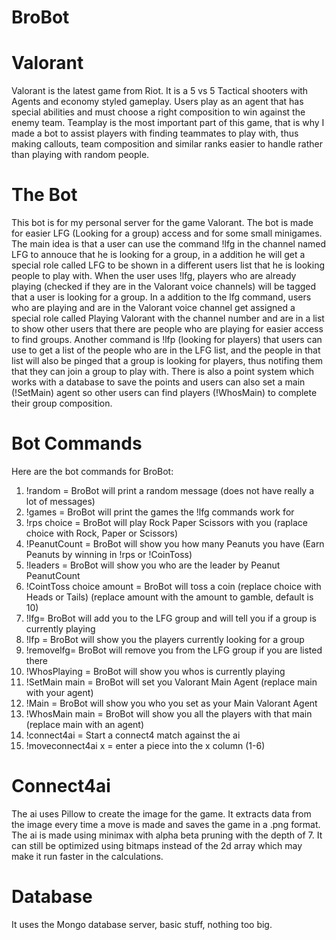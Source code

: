 # BroBot

# Valorant
Valorant is the latest game from Riot. It is a 5 vs 5 Tactical shooters with Agents and economy styled gameplay. Users play as an agent that has special abilities
and must choose a right composition to win against the enemy team. Teamplay is the most important part of this game, that is why I made a bot to assist players
with finding teammates to play with, thus making callouts, team composition and similar ranks easier to handle rather than playing with random people.

# The Bot
This bot is for my personal server for the game Valorant.
The bot is made for easier LFG (Looking for a group) access and for some small minigames.
The main idea is that a user can use the command !lfg in the channel named LFG to annouce that he is looking for a group, in a addition he will get a special
role called LFG to be shown in a different users list that he is looking people to play with. When the user uses !lfg, players who are already playing (checked if they
are in the Valorant voice channels) will be tagged that a user is looking for a group.
In a addition to the lfg command, users who are playing and are in the Valorant voice channel get assigned a special role called Playing Valorant with the channel number 
and are in a list to show other users that there are people who are playing for easier access to find groups.
Another command is !lfp (looking for players) that users can use to get a list of the people who are in the LFG list, and the people in that list will also be pinged 
that a group is looking for players, thus notifing them that they can join a group to play with.
There is also a point system which works with a database to save the points and users can also set a main (!SetMain) agent so other users can find players (!WhosMain)
to complete their group composition.

# Bot Commands
Here are the bot commands for BroBot:
1. !random = BroBot will print a random message (does not have really a lot of messages)
2. !games = BroBot will print the games the !lfg commands work for
3. !rps choice = BroBot will play Rock Paper Scissors with you (raplace choice with Rock, Paper or Scissors)
4. !PeanutCount = BroBot will show you how many Peanuts you have (Earn Peanuts by winning in !rps or !CoinToss)
5. !leaders = BroBot will show you who are the leader by Peanut PeanutCount
6. !CointToss choice amount = BroBot will toss a coin (replace choice with Heads or Tails) (replace amount with the amount to gamble, default is 10)
7. !lfg= BroBot will add you to the LFG group and will tell you if a group is currently playing
8. !lfp = BroBot will show you the players currently looking for a group
9. !removelfg= BroBot will remove you from the LFG group if you are listed there
10. !WhosPlaying = BroBot will show you whos is currently playing
11. !SetMain main = BroBot will set you Valorant Main Agent (replace main with your agent)
12. !Main = BroBot will show you who you set as your Main Valorant Agent
13. !WhosMain main = BroBot will show you all the players with that main (replace main with an agent)
14. !connect4ai = Start a connect4 match against the ai
15. !moveconnect4ai x = enter a piece into the x column (1-6)

# Connect4ai
The ai uses Pillow to create the image for the game. It extracts data from the image every time a move is made and saves the game in a .png format.
The ai is made using minimax with alpha beta pruning with the depth of 7. It can still be optimized using bitmaps instead of the 2d array which may make it run faster in the calculations.

# Database
It uses the Mongo database server, basic stuff, nothing too big.

